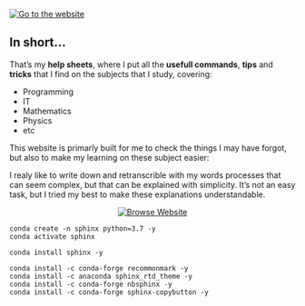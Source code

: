[![Go to the website](https://github.com/mlhoutel/SigmaHelpSheets/blob/master/screenshot.png)](https://www.sigma-help-sheets.ml)

## In short...
That’s my **help sheets**, where I put all the **usefull commands**, **tips** and **tricks** that I find on the subjects that I study, covering:
- Programming
- IT
- Mathematics
- Physics
- etc

This website is primarly built for me to check the things I may have forgot, but also to make my learning on these subject easier:

I realy like to write down and retranscrible with my words processes that can seem complex, but that can be explained with simplicity. It’s not an easy task, but I tried my best to make these explanations understandable.

<p align="center"><a href="https://www.sigma-help-sheets.ml"><img alt="Browse Website" src="https://github.com/mlhoutel/SigmaHelpSheets/blob/master/browse_website.png"></a></p>


```
conda create -n sphinx python=3.7 -y
conda activate sphinx

conda install sphinx -y

conda install -c conda-forge recommonmark -y
conda install -c anaconda sphinx_rtd_theme -y
conda install -c conda-forge nbsphinx -y
conda install -c conda-forge sphinx-copybutton -y
```